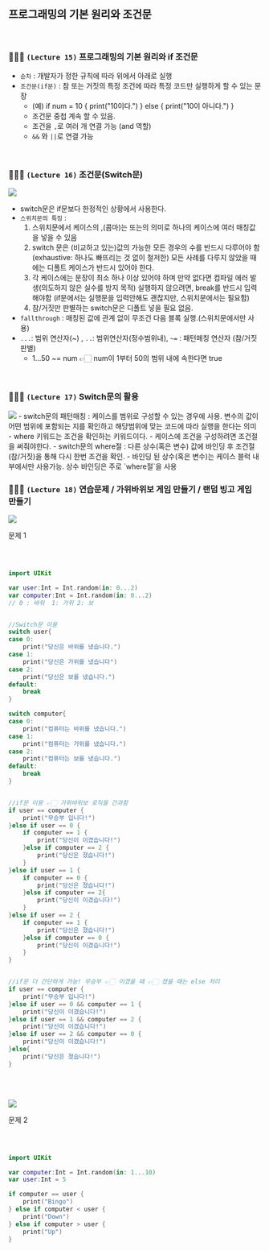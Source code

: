 ## 프로그래밍의 기본 원리와 조건문

<br/>

### 👩🏻‍💻 `(Lecture 15)` 프로그래밍의 기본 원리와 if 조건문

- `순차` : 개발자가 정한 규칙에 따라 위에서 아래로 실행
- `조건문(if문)` : 참 또는 거짓의 특정 조건에 따라 특정 코드만 실행하게 할 수 있는 문장
  - (예) if num = 10 { print("10이다.") } else { print("10이 아니다.") }
  - 조건문 중첩 계속 할 수 있음.
  - 조건을 `,`로 여러 개 연결 가능 (and 역할)
  - `&&` 와 `||`로 연결 가능

<br/>

### 👩🏻‍💻 `(Lecture 16)` 조건문(Switch문)

<img src="https://img1.daumcdn.net/thumb/R1280x0/?scode=mtistory2&fname=https%3A%2F%2Fblog.kakaocdn.net%2Fdn%2FcxWndc%2FbtstljRVf3C%2FpL2CY4Anz2GsjkeAkWvpO1%2Fimg.png" />

- switch문은 if문보다 한정적인 상황에서 사용한다.
- `스위치문의 특징` :
  1.  스위치문에서 케이스의 ,(콤마)는 또는의 의미로 하나의 케이스에 여러 매칭값을 넣을 수 있음
  2.  switch 문은 (비교하고 있는)값의 가능한 모든 경우의 수를 반드시 다루어야 함 (exhaustive: 하나도 빠뜨리는 것 없이 철저한)
      모든 사례를 다루지 않았을 때에는 디폴트 케이스가 반드시 있어야 한다.
  3.  각 케이스에는 문장이 최소 하나 이상 있어야 하며 만약 없다면 컴파일 에러 발생(의도하지 않은 실수를 방지 목적)
      실행하지 않으려면, break를 반드시 입력해야함 (if문에서는 실행문을 입력안해도 괜찮지만, 스위치문에서는 필요함)
  4.  참/거짓만 판별하는 switch문은 디폴트 넣을 필요 없음.
- `fallthrough` : 매칭된 값에 관계 없이 무조건 다음 블록 실행.(스위치문에서만 사용)
- `...`: 범위 연산자(~) , `..`: 범위연산자(정수범위내), `~=` : 패턴매칭 연산자 (참/거짓 판별)
  - 1...50 ~= num 👉🏻 num이 1부터 50의 범위 내에 속한다면 true

<br/>

### 👩🏻‍💻 `(Lecture 17)` Switch문의 활용

<img src="https://img1.daumcdn.net/thumb/R1280x0/?scode=mtistory2&fname=https%3A%2F%2Fblog.kakaocdn.net%2Fdn%2FxCVQB%2Fbtstw3AqWZ1%2FkfBxAJKSLhQtfs8KEIhYH1%2Fimg.png" />
- switch문의 패턴매칭 : 케이스를 범위로 구성할 수 있는 경우에 사용. 변수의 값이 어떤 범위에 포함되는 지를 확인하고 해당범위에 맞는 코드에 따라 실행을 한다는 의미
- where 키워드는 조건을 확인하는 키워드이다.
- 케이스에 조건을 구성하려면 조건절을 써줘야한다.
- switch문의 where절 : 다른 상수(혹은 변수) 값에 바인딩 후 조건절(참/거짓)을 통해 다시 한번 조건을 확인.
  - 바인딩 된 상수(혹은 변수)는 케이스 블럭 내부에서만 사용가능. 상수 바인딩은 주로 `where절`을 사용

<br/>

### 👩🏻‍💻 `(Lecture 18)` 연습문제 / 가위바위보 게임 만들기 / 랜덤 빙고 게임 만들기

<img src="https://img1.daumcdn.net/thumb/R1280x0/?scode=mtistory2&fname=https%3A%2F%2Fblog.kakaocdn.net%2Fdn%2FcH8jT5%2FbtstSjKBBUc%2FVjVW6vAkNXqhQQH6Fqe2E0%2Fimg.png" />

문제 1

<br/>

```swift

import UIKit

var user:Int = Int.random(in: 0...2)
var computer:Int = Int.random(in: 0...2)
// 0 : 바위  1: 가위 2: 보


//Switch문 이용
switch user{
case 0:
    print("당신은 바위를 냈습니다.")
case 1:
    print("당신은 가위를 냈습니다")
case 2:
    print("당신은 보를 냈습니다.")
default:
    break
}

switch computer{
case 0:
    print("컴퓨터는 바위를 냈습니다.")
case 1:
    print("컴퓨터는 가위를 냈습니다.")
case 2:
    print("컴퓨터는 보를 냈습니다.")
default:
    break
}


//if문 이용 👉🏻 가위바위보 로직을 간과함
if user == computer {
    print("무승부 입니다!")
}else if user == 0 {
    if computer == 1 {
        print("당신이 이겼습니다!")
    }else if computer == 2 {
        print("당신은 졌습니다!")
    }
}else if user == 1 {
    if computer == 0 {
        print("당신은 졌습니다!")
    }else if computer == 2{
        print("당신이 이겼습니다!")
    }
}else if user == 2 {
    if computer == 1 {
        print("당신은 졌습니다!")
    }else if computer == 0 {
        print("당신이 이겼습니다!")
    }
}


//if문 더 간단하게 가능! 무승부 👉🏻 이겼을 때 👉🏻 졌을 때는 else 처리
if user == computer {
    print("무승부 입니다!")
}else if user == 0 && computer == 1 {
    print("당신이 이겼습니다!")
}else if user == 1 && computer == 2 {
    print("당신이 이겼습니다!")
}else if user == 2 && computer == 0 {
    print("당신이 이겼습니다!")
}else{
    print("당신은 졌습니다!")
}

```

<br/><br/>

<img src="https://img1.daumcdn.net/thumb/R1280x0/?scode=mtistory2&fname=https%3A%2F%2Fblog.kakaocdn.net%2Fdn%2FDhf8V%2FbtstTbGv0Tm%2FnTAUwQMmRRPEk51tcPln7K%2Fimg.png" />

문제 2

<br/>

```swift

import UIKit

var computer:Int = Int.random(in: 1...10)
var user:Int = 5

if computer == user {
    print("Bingo")
} else if computer < user {
    print("Down")
} else if computer > user {
    print("Up")
}


```
